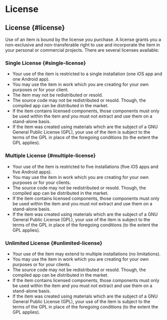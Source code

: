 # License

## License {#license}

Use of an item is bound by the license you purchase. A license grants you a non-exclusive and non-transferable right to use and incorporate the item in your personal or commercial projects. There are several licenses available:

### Single License {#single-license}

* Your use of the item is restricted to a single installation \(one iOS app and one Android app\).
* You may use the item in work which you are creating for your own purposes or for your client.
* The item may not be redistributed or resold.
* The source code may not be redistributed or resold. Though, the compiled app can be distributed in the market.
* If the item contains licensed components, those components must only be used within the item and you must not extract and use them on a stand-alone basis.
* If the item was created using materials which are the subject of a GNU General Public License \(GPL\), your use of the item is subject to the terms of the GPL in place of the foregoing conditions \(to the extent the GPL applies\).

### Multiple License {#multiple-license}

* Your use of the item is restricted to five installations \(five iOS apps and five Android apps\).
* You may use the item in work which you are creating for your own purposes or for your clients.
* The source code may not be redistributed or resold. Though, the compiled app can be distributed in the market.
* If the item contains licensed components, those components must only be used within the item and you must not extract and use them on a stand-alone basis.
* If the item was created using materials which are the subject of a GNU General Public License \(GPL\), your use of the item is subject to the terms of the GPL in place of the foregoing conditions \(to the extent the GPL applies\).

### Unlimited License {#unlimited-license}

* Your use of the item may extend to multiple installations \(no limitations\).
* You may use the item in work which you are creating for your own purposes or for your clients.
* The source code may not be redistributed or resold. Though, the compiled app can be distributed in the market.
* If the item contains licensed components, those components must only be used within the item and you must not extract and use them on a stand-alone basis.
* If the item was created using materials which are the subject of a GNU General Public License \(GPL\), your use of the item is subject to the terms of the GPL in place of the foregoing conditions \(to the extent the GPL applies\).

[  
](http://docs.fluttermarket.com/flutter-do-app/faqs.html)

